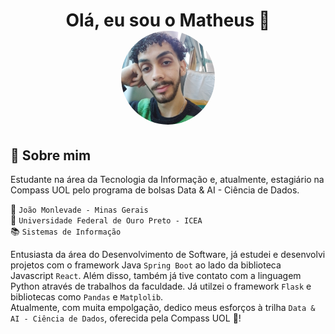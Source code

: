 <h1 align="center">
    <strong>Olá, eu sou o Matheus</strong> 👋
    <br>
    <img src="./picture_matheus.jpeg" width="150" style=" border-radius: 50%;" >
</h1>


## 👤 Sobre mim
Estudante na área da Tecnologia da Informação e, atualmente, estagiário na Compass UOL pelo programa de bolsas Data & AI - Ciência de Dados.

📍 `João Monlevade - Minas Gerais`
<br>
🏫 `Universidade Federal de Ouro Preto - ICEA` 
<br>
📚 `Sistemas de Informação`

Entusiasta da área do Desenvolvimento de Software, já estudei e desenvolvi projetos com o framework Java `Spring Boot` ao lado da biblioteca Javascript `React`. Além disso, também já tive contato com a linguagem Python através de trabalhos da faculdade. Já utilzei o framework `Flask` e bibliotecas como `Pandas` e `Matplolib`.<br>
Atualmente, com muita empolgação, dedico meus esforços à trilha `Data & AI - Ciência de Dados`, oferecida pela Compass UOL 🤖! <br>


